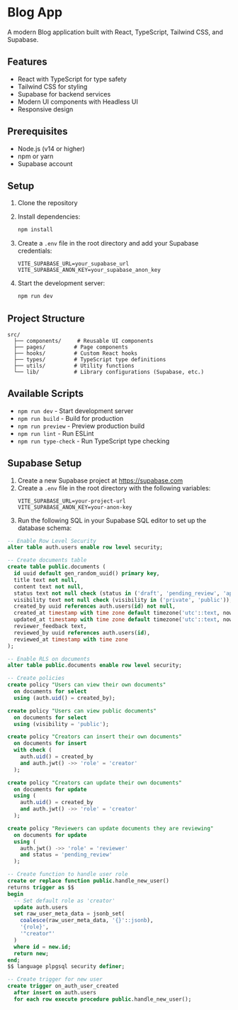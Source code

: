 # Blog App

A modern Blog application built with React, TypeScript, Tailwind CSS, and Supabase.

## Features

- React with TypeScript for type safety
- Tailwind CSS for styling
- Supabase for backend services
- Modern UI components with Headless UI
- Responsive design

## Prerequisites

- Node.js (v14 or higher)
- npm or yarn
- Supabase account

## Setup

1. Clone the repository
2. Install dependencies:
   ```bash
   npm install
   ```

3. Create a `.env` file in the root directory and add your Supabase credentials:
   ```
   VITE_SUPABASE_URL=your_supabase_url
   VITE_SUPABASE_ANON_KEY=your_supabase_anon_key
   ```

4. Start the development server:
   ```bash
   npm run dev
   ```

## Project Structure

```
src/
  ├── components/     # Reusable UI components
  ├── pages/         # Page components
  ├── hooks/         # Custom React hooks
  ├── types/         # TypeScript type definitions
  ├── utils/         # Utility functions
  └── lib/           # Library configurations (Supabase, etc.)
```

## Available Scripts

- `npm run dev` - Start development server
- `npm run build` - Build for production
- `npm run preview` - Preview production build
- `npm run lint` - Run ESLint
- `npm run type-check` - Run TypeScript type checking

## Supabase Setup

1. Create a new Supabase project at https://supabase.com
2. Create a `.env` file in the root directory with the following variables:
   ```
   VITE_SUPABASE_URL=your-project-url
   VITE_SUPABASE_ANON_KEY=your-anon-key
   ```
3. Run the following SQL in your Supabase SQL editor to set up the database schema:

```sql
-- Enable Row Level Security
alter table auth.users enable row level security;

-- Create documents table
create table public.documents (
  id uuid default gen_random_uuid() primary key,
  title text not null,
  content text not null,
  status text not null check (status in ('draft', 'pending_review', 'approved', 'rejected')),
  visibility text not null check (visibility in ('private', 'public')),
  created_by uuid references auth.users(id) not null,
  created_at timestamp with time zone default timezone('utc'::text, now()) not null,
  updated_at timestamp with time zone default timezone('utc'::text, now()) not null,
  reviewer_feedback text,
  reviewed_by uuid references auth.users(id),
  reviewed_at timestamp with time zone
);

-- Enable RLS on documents
alter table public.documents enable row level security;

-- Create policies
create policy "Users can view their own documents"
  on documents for select
  using (auth.uid() = created_by);

create policy "Users can view public documents"
  on documents for select
  using (visibility = 'public');

create policy "Creators can insert their own documents"
  on documents for insert
  with check (
    auth.uid() = created_by
    and auth.jwt() ->> 'role' = 'creator'
  );

create policy "Creators can update their own documents"
  on documents for update
  using (
    auth.uid() = created_by
    and auth.jwt() ->> 'role' = 'creator'
  );

create policy "Reviewers can update documents they are reviewing"
  on documents for update
  using (
    auth.jwt() ->> 'role' = 'reviewer'
    and status = 'pending_review'
  );

-- Create function to handle user role
create or replace function public.handle_new_user()
returns trigger as $$
begin
  -- Set default role as 'creator'
  update auth.users
  set raw_user_meta_data = jsonb_set(
    coalesce(raw_user_meta_data, '{}'::jsonb),
    '{role}',
    '"creator"'
  )
  where id = new.id;
  return new;
end;
$$ language plpgsql security definer;

-- Create trigger for new user
create trigger on_auth_user_created
  after insert on auth.users
  for each row execute procedure public.handle_new_user();
```
